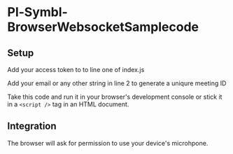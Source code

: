 # Pl-Symbl-BrowserWebsocketSamplecode



## Setup 

Add your access token to to line one of index.js

Add your email or any other string in line 2 to generate a uniqure meeting ID

Take this code and run it in your browser's development console or stick it in a `<script />` tag in an HTML document.


## Integration 

The browser will ask for permission to use your device's microhpone.

